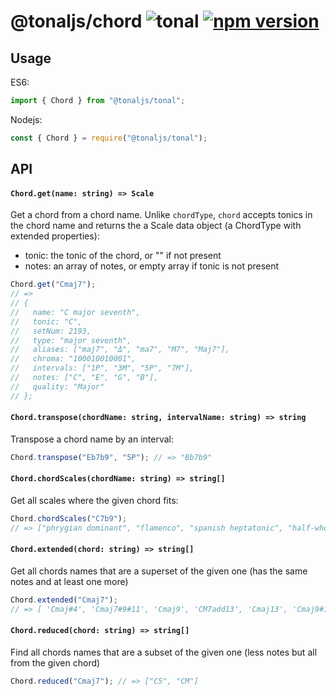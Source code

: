 # @tonaljs/chord ![tonal](https://img.shields.io/badge/@tonaljs-chord_dictionary-yellow.svg?style=flat-square) [![npm version](https://img.shields.io/npm/v/@tonaljs/chord.svg?style=flat-square)](https://www.npmjs.com/package/@tonaljs/chord)

## Usage

ES6:

```js
import { Chord } from "@tonaljs/tonal";
```

Nodejs:

```js
const { Chord } = require("@tonaljs/tonal");
```

## API

#### `Chord.get(name: string) => Scale`

Get a chord from a chord name. Unlike `chordType`, `chord` accepts tonics in the chord name and returns the a Scale data object (a ChordType with extended properties):

- tonic: the tonic of the chord, or "" if not present
- notes: an array of notes, or empty array if tonic is not present

```js
Chord.get("Cmaj7");
// =>
// {
//   name: "C major seventh",
//   tonic: "C",
//   setNum: 2193,
//   type: "major seventh",
//   aliases: ["maj7", "Δ", "ma7", "M7", "Maj7"],
//   chroma: "100010010001",
//   intervals: ["1P", "3M", "5P", "7M"],
//   notes: ["C", "E", "G", "B"],
//   quality: "Major"
// };
```

#### `Chord.transpose(chordName: string, intervalName: string) => string`

Transpose a chord name by an interval:

```js
Chord.transpose("Eb7b9", "5P"); // => "Bb7b9"
```

#### `Chord.chordScales(chordName: string) => string[]`

Get all scales where the given chord fits:

```js
Chord.chordScales("C7b9");
// => ["phrygian dominant", "flamenco", "spanish heptatonic", "half-whole diminished", "chromatic"]
```

#### `Chord.extended(chord: string) => string[]`

Get all chords names that are a superset of the given one (has the same notes and at least one more)

```js
Chord.extended("Cmaj7");
// => [ 'Cmaj#4', 'Cmaj7#9#11', 'Cmaj9', 'CM7add13', 'Cmaj13', 'Cmaj9#11', 'CM13#11', 'CM7b9' ]
```

#### `Chord.reduced(chord: string) => string[]`

Find all chords names that are a subset of the given one (less notes but all from the given chord)

```js
Chord.reduced("Cmaj7"); // => ["C5", "CM"]
```
